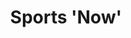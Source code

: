 ---
  title: Sports 'Now'
  description: Development of some of today's College sports
  latitude: -26.172746
  longitude: 28.076384
  cards:
    - poi-025-card-001.md
    - poi-025-card-002.md
    - poi-025-card-003.md
    - poi-025-card-004.md
    - poi-025-card-005.md
    - poi-025-card-006.md
    - poi-025-card-007.md
    - poi-025-card-008.md
    - poi-025-card-009.md
    - poi-025-card-010.md
    - poi-025-card-011.md
---